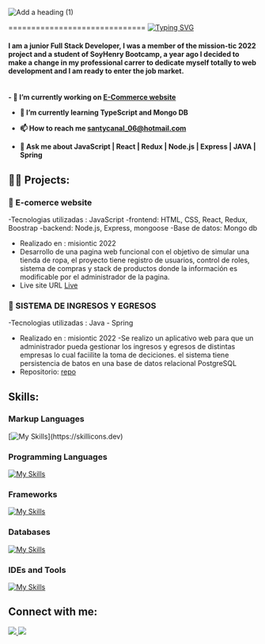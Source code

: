 ![Add a heading (1)](https://user-images.githubusercontent.com/109535432/204095015-7be0d5f8-bef0-44d2-8b43-008e3426396c.png)


==============================
[![Typing SVG](https://readme-typing-svg.herokuapp.com?font=Cascadia+Code&size=24&pause=1000&color=F7F7F7&width=435&lines=Hi%F0%9F%99%8B%E2%80%8D%E2%99%82%EF%B8%8F%2CI'm+Santiago+Canal)](https://git.io/typing-svg)
<br/>
<h4> I am a junior Full Stack Developer, I was a member of the mission-tic 2022 project and a student of SoyHenry Bootcamp, a year ago I decided to make a change in my professional carrer to dedicate myself totally to web development and I am ready to enter the job market.<h4/>
<br/>
- 🔭 I’m currently working on <a href="https://scch94.github.io/frontend.devgroup/"><span>E-Commerce website<span/><a/>

- 🌱 I’m currently learning **TypeScript and Mongo DB**

- 📫 How to reach me **santycanal_06@hotmail.com**
  
- 💬 Ask me about **JavaScript | React | Redux | Node.js | Express | JAVA | Spring**
  


## 👨‍💻 Projects:
### 📝 E-comerce website
-Tecnologias utilizadas : JavaScript
 -frontend: HTML, CSS, React, Redux, Boostrap 
 -backend: Node.js, Express, mongoose
  -Base de datos: Mongo db
<br/>
- Realizado en : misiontic 2022 
- Desarrollo de una pagina web funcional con el objetivo de simular una tienda de ropa, el proyecto tiene registro de usuarios, control de roles, sistema de compras y stack de productos donde la información es modificable por el administrador de la pagina. 
  <br/>
- Live site URL [Live](https://e-commerce-ten-swart-18.vercel.app/)

### 📝 SISTEMA DE INGRESOS Y EGRESOS
-Tecnologias utilizadas : Java - Spring
- Realizado en : misiontic 2022 
-Se realizo un aplicativo web para que un administrador pueda gestionar los
ingresos y egresos de distintas empresas lo cual faciilite la toma de deciciones. el sistema tiene persistencia de batos en una base de datos relacional PostgreSQL
- Repositorio: [repo](https://github.com/SpeedCodeCol/proyecto)

  
## Skills:

### Markup Languages
[![My Skills](https://skillicons.dev/icons?i=html,css,bootstrap,)](https://skillicons.dev)

### Programming Languages
[![My Skills](https://skillicons.dev/icons?i=javascript,java,py)](https://skillicons.dev)

### Frameworks
[![My Skills](https://skillicons.dev/icons?i=nodejs,express,react,redux,spring)](https://skillicons.dev)

### Databases
[![My Skills](https://skillicons.dev/icons?i=mysql,mongodb)](https://skillicons.dev)

### IDEs and Tools
[![My Skills](https://skillicons.dev/icons?i=git,github,vscode)](https://skillicons.dev)
## Connect with me:
<p align="left">
  <a href="https://github.com/scch94">
    <img src="https://skillicons.dev/icons?i=github" />
  </a>
  <a href="http://www.linkedin.com/in/scch94">
    <img src="https://skillicons.dev/icons?i=linkedin" />
  </a>
</p>

